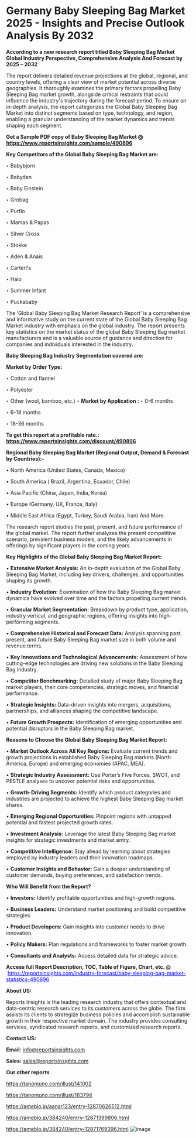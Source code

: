 # Germany Baby Sleeping Bag Market 2025 - Insights and Precise Outlook Analysis By 2032

<strong>According to a new research report titled Baby Sleeping Bag Market Global Industry Perspective, Comprehensive Analysis And Forecast by 2025 – 2032</strong>

The report delivers detailed revenue projections at the global, regional, and country levels, offering a clear view of market potential across diverse geographies. It thoroughly examines the primary factors propelling Baby Sleeping Bag market growth, alongside critical restraints that could influence the industry's trajectory during the forecast period. To ensure an in-depth analysis, the report categorizes the Global Baby Sleeping Bag Market into distinct segments based on type, technology, and region, enabling a granular understanding of the market dynamics and trends shaping each segment.

<strong>Get a Sample PDF copy of Baby Sleeping Bag Market </strong><strong>@<a href=https://www.reportsinsights.com/sample/490896 style=color:#0000ff;> https://www.reportsinsights.com/sample/490896</a></strong></font>

<strong>Key Competitors of the Global Baby Sleeping Bag Market are:</strong>

‣ Babybjorn

‣ Babydan

‣ Baby Einstein

‣ Grobag

‣ Purflo

‣ Mamas & Papas

‣ Silver Cross

‣ Stokke

‣ Aden & Anais

‣ Carter?s

‣ Halo

‣ Summer Infant

‣ Puckababy

The ‘Global Baby Sleeping Bag Market Research Report’ is a comprehensive and informative study on the current state of the Global Baby Sleeping Bag Market industry with emphasis on the global industry. The report presents key statistics on the market status of the global Baby Sleeping Bag market manufacturers and is a valuable source of guidance and direction for companies and individuals interested in the industry.

<strong>Baby Sleeping Bag Industry Segmentation covered are:</strong>

<strong>Market by Order Type: </strong>

‣ Cotton and flannel

‣ Polyester

‣ Other (wool, bamboo, etc.)
‣ 
<strong>Market by Application :</strong>
‣ 0-6 months

‣ 6-18 months

‣ 18-36 months

<strong>To get this report at a profitable rate.: <a href=https://www.reportsinsights.com/discount/490896 style=color:#0000ff;>https://www.reportsinsights.com/discount/490896</a></strong></font>

<strong>Regional Baby Sleeping Bag Market (Regional Output, Demand &amp; Forecast by Countries):-</strong>

• North America (United States, Canada, Mexico)

• South America ( Brazil, Argentina, Ecuador, Chile)

• Asia Pacific (China, Japan, India, Korea)

• Europe (Germany, UK, France, Italy)

• Middle East Africa (Egypt, Turkey, Saudi Arabia, Iran) And More.

The research report studies the past, present, and future performance of the global market. The report further analyzes the present competitive scenario, prevalent business models, and the likely advancements in offerings by significant players in the coming years.

<strong>Key Highlights of the Global Baby Sleeping Bag Market Report:</strong>

• <strong>Extensive Market Analysis:</strong> An in-depth evaluation of the Global Baby Sleeping Bag Market, including key drivers, challenges, and opportunities shaping its growth.

• <strong>Industry Evolution:</strong> Examination of how the Baby Sleeping Bag market dynamics have evolved over time and the factors propelling current trends.

• <strong>Granular Market Segmentation:</strong> Breakdown by product type, application, industry vertical, and geographic regions, offering insights into high-performing segments.

• <strong>Comprehensive Historical and Forecast Data:</strong> Analysis spanning past, present, and future Baby Sleeping Bag market size in both volume and revenue terms.

• <strong>Key Innovations and Technological Advancements:</strong> Assessment of how cutting-edge technologies are driving new solutions in the Baby Sleeping Bag industry.

• <strong>Competitor Benchmarking:</strong> Detailed study of major Baby Sleeping Bag market players, their core competencies, strategic moves, and financial performance.

• <strong>Strategic Insights:</strong> Data-driven insights into mergers, acquisitions, partnerships, and alliances shaping the competitive landscape.

• <strong>Future Growth Prospects:</strong> Identification of emerging opportunities and potential disruptors in the Baby Sleeping Bag market.

<strong>Reasons to Choose the Global Baby Sleeping Bag Market Report:</strong>

• <strong>Market Outlook Across All Key Regions:</strong> Evaluate current trends and growth projections in established Baby Sleeping Bag markets (North America, Europe) and emerging economies (APAC, MEA).

• <strong>Strategic Industry Assessment:</strong> Use Porter’s Five Forces, SWOT, and PESTLE analyses to uncover potential risks and opportunities.

• <strong>Growth-Driving Segments:</strong> Identify which product categories and industries are projected to achieve the highest Baby Sleeping Bag market shares.

• <strong>Emerging Regional Opportunities:</strong> Pinpoint regions with untapped potential and fastest projected growth rates.

• <strong>Investment Analysis:</strong> Leverage the latest Baby Sleeping Bag market insights for strategic investments and market entry.

• <strong>Competitive Intelligence:</strong> Stay ahead by learning about strategies employed by industry leaders and their innovation roadmaps.

• <strong>Customer Insights and Behavior:</strong> Gain a deeper understanding of customer demands, buying preferences, and satisfaction trends.

<strong>Who Will Benefit from the Report?</strong>

• <strong>Investors:</strong> Identify profitable opportunities and high-growth regions.

• <strong>Business Leaders:</strong> Understand market positioning and build competitive strategies.

• <strong>Product Developers:</strong> Gain insights into customer needs to drive innovation.

• <strong>Policy Makers:</strong> Plan regulations and frameworks to foster market growth.

• <strong>Consultants and Analysts:</strong> Access detailed data for strategic advice.
</ul>
<strong>Access full Report Description, TOC, Table of Figure, Chart, etc. </strong>@  <a href=https://reportsinsights.com/industry-forecast/baby-sleeping-bag-market-statistics-490896 style=color:#0000ff;>https://reportsinsights.com/industry-forecast/baby-sleeping-bag-market-statistics-490896</a></font>

<strong><strong>About US</strong>:</strong>

Reports Insights is the leading research industry that offers contextual and data-centric research services to its customers across the globe. The firm assists its clients to strategize business policies and accomplish sustainable growth in their respective market domain. The industry provides consulting services, syndicated research reports, and customized research reports.

<strong>Contact US:</strong>

<p class=""""><b>Email:</b> <a href=mailto:info@reportsinsights.com>info@reportsinsights.com</a></p>
<p class=""""><b>Sales:</b> <a href=mailto:sales@reportsinsights.com>sales@reportsinsights.com</a></p>

<strong>Our other reports</strong>

<a href=https://tanomuno.com/illust/141002>https://tanomuno.com/illust/141002</a>

<a href=https://tanomuno.com/illust/183794>https://tanomuno.com/illust/183794</a>

<a href=https://ameblo.jp/aanar123/entry-12870626512.html>https://ameblo.jp/aanar123/entry-12870626512.html</a>

<a href=https://ameblo.jp/384240/entry-12871399806.html>https://ameblo.jp/384240/entry-12871399806.html</a>

<a href=https://ameblo.jp/384240/entry-12871769396.html>https://ameblo.jp/384240/entry-12871769396.html</a>
![image](https://github.com/user-attachments/assets/16639588-e1cc-491e-b623-9ac8e47ccebc)
